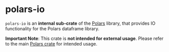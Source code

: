 # polars-io

`polars-io` is an **internal sub-crate** of the [Polars](https://crates.io/crates/polars) library,
that provides IO functionality for the Polars dataframe library.

**Important Note**: This crate is **not intended for external usage**. Please refer to the main
[Polars crate](https://crates.io/crates/polars) for intended usage.
